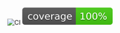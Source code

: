 ![CI](https://github.com/bobdeng/anubis-domain/actions/workflows/ci.yml/badge.svg)
![Coverage](.github/badges/jacoco.svg)